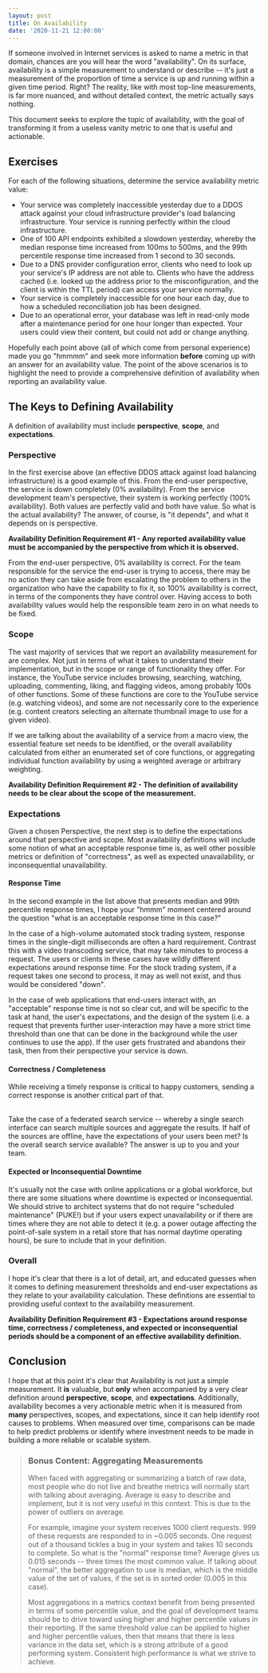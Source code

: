 ```yaml
---
layout: post
title: On Availability
date: '2020-11-21 12:00:00'
---
```


If someone involved in Internet services is asked to name a metric in that domain, chances are you will hear the word "availability". On its surface, availability is a simple measurement to understand or describe -- it's just a measurement of the proportion of time a service is up and running within a given time period. Right? The reality, like with most top-line measurements, is far more nuanced, and without detailed context, the metric actually says nothing.

This document seeks to explore the topic of availability, with the goal of transforming it from a useless vanity metric to one that is useful and actionable.

## Exercises

For each of the following situations, determine the service availability metric value:

- Your service was completely inaccessible yesterday due to a DDOS attack against your cloud infrastructure provider's load balancing infrastructure. Your service is running perfectly within the cloud infrastructure.
- One of 100 API endpoints exhibited a slowdown yesterday, whereby the median response time increased from 100ms to 500ms, and the 99th percentile response time increased from 1 second to 30 seconds.
- Due to a DNS provider configuration error, clients who need to look up your service's IP address are not able to. Clients who have the address cached (i.e. looked up the address prior to the misconfiguration, and the client is within the TTL period) can access your service normally.
- Your service is completely inaccessible for one hour each day, due to how a scheduled reconciliation job has been designed.
- Due to an operational error, your database was left in read-only mode after a maintenance period for one hour longer than expected. Your users could view their content, but could not add or change anything.

Hopefully each point above (all of which come from personal experience) made you go "hmmmm" and seek more information **before** coming up with an answer for an availability value. The point of the above scenarios is to highlight the need to provide a comprehensive definition of availability when reporting an availability value.

## The Keys to Defining Availability

A definition of availability must include **perspective**, **scope**, and **expectations**.

### Perspective

In the first exercise above (an effective DDOS attack against load balancing infrastructure) is a good example of this. From the end-user perspective, the service is down completely (0% availability). From the service development team's perspective, their system is working perfectly (100% availability). Both values are perfectly valid and both have value. So what is the actual availability? The answer, of course, is "it depends", and what it depends on is perspective.

**Availability Definition Requirement #1 - Any reported availability value must be accompanied by the perspective from which it is observed.**

From the end-user perspective, 0% availability is correct. For the team responsible for the service the end-user is trying to access, there may be no action they can take aside from escalating the problem to others in the organization who have the capability to fix it, so 100% availability is correct, in terms of the components they have control over. Having access to both availability values would help the responsible team zero in on what needs to be fixed.

### Scope

The vast majority of services that we report an availability measurement for are complex. Not just in terms of what it takes to understand their implementation, but in the scope or range of functionality they offer. For instance, the YouTube service includes browsing, searching, watching, uploading, commenting, liking, and flagging videos, among probably 100s of other functions. Some of these functions are core to the YouTube service (e.g. watching videos), and some are not necessarily core to the experience (e.g. content creators selecting an alternate thumbnail image to use for a given video).

If we are talking about the availability of a service from a macro view, the essential feature set needs to be identified, or the overall availability calculated from either an enumerated set of core functions, or aggregating individual function availability by using a weighted average or arbitrary weighting.

**Availability Definition Requirement #2 - The definition of availability needs to be clear about the scope of the measurement.**

### Expectations

Given a chosen Perspective, the next step is to define the expectations around that perspective and scope. Most availability definitions will include some notion of what an acceptable response time is, as well other possible metrics or definition of "correctness", as well as expected unavailability, or inconsequential unavailability.

#### Response Time

In the second example in the list above that presents median and 99th percentile response times, I hope your "hmmm" moment centered around the question "what is an acceptable response time in this case?"

In the case of a high-volume automated stock trading system, response times in the single-digit milliseconds are often a hard requirement. Contrast this with a video transcoding service, that may take minutes to process a request. The users or clients in these cases have wildly different expectations around response time. For the stock trading system, if a request takes one second to process, it may as well not exist, and thus would be considered "down".

In the case of web applications that end-users interact with, an "acceptable" response time is not so clear cut, and will be specific to the task at hand, the user's expectations, and the design of the system (i.e. a request that prevents further user-interaction may have a more strict time threshold than one that can be done in the background while the user continues to use the app). If the user gets frustrated and abandons their task, then from their perspective your service is down.

#### Correctness / Completeness

While receiving a timely response is critical to happy customers, sending a correct response is another critical part of that.

\
Take the case of a federated search service -- whereby a single search interface can search multiple sources and aggregate the results. If half of the sources are offline, have the expectations of your users been met? Is the overall search service available? The answer is up to you and your team.

#### Expected or Inconsequential Downtime

It's usually not the case with online applications or a global workforce, but there are some situations where downtime is expected or inconsequential. We should strive to architect systems that do not require "scheduled maintenance" (PUKE!) but if your users expect unavailability or if there are times where they are not able to detect it (e.g. a power outage affecting the point-of-sale system in a retail store that has normal daytime operating hours), be sure to include that in your definition.

### Overall

I hope it's clear that there is a lot of detail, art, and educated guesses when it comes to defining measurement thresholds and end-user expectations as they relate to your availability calculation. These definitions are essential to providing useful context to the availability measurement.

**Availability Definition Requirement #3 - Expectations around response time, correctness / completeness, and expected or inconsequential periods should be a component of an effective availability definition.**

## Conclusion

I hope that at this point it's clear that Availability is not just a simple measurement. It **is** valuable, but **only** when accompanied by a very clear definition around **perspective**, **scope**, and **expectations**. Additionally, availability becomes a very actionable metric when it is measured from **many** perspectives, scopes, and expectations, since it can help identify root causes to problems. When measured over time, comparisons can be made to help predict problems or identify where investment needs to be made in building a more reliable or scalable system.

> ### Bonus Content: Aggregating Measurements
>
> When faced with aggregating or summarizing a batch of raw data, most people who do not live and breathe metrics will normally start with talking about averaging. Average is easy to describe and implement, but it is not very useful in this context. This is due to the power of outliers on average.
>
> For example, imagine your system receives 1000 client requests. 999 of these requests are responded to in ~0.005 seconds. One request out of a thousand tickles a bug in your system and takes 10 seconds to complete. So what is the "normal" response time? Average gives us 0.015 seconds -- three times the most common value. If talking about "normal", the better aggregation to use is median, which is the middle value of the set of values, if the set is in sorted order (0.005 in this case).
>
> Most aggregations in a metrics context benefit from being presented in terms of some percentile value, and the goal of development teams should be to drive toward using higher and higher percentile values in their reporting. If the same threshold value can be applied to higher and higher percentile values, then that means that there is less variance in the data set, which is a strong attribute of a good performing system. Consistent high performance is what we strive to achieve.
